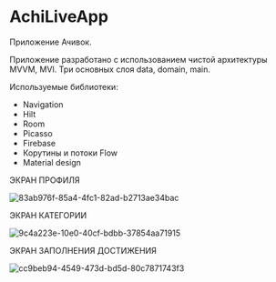 # AchiLiveApp
Приложение Ачивок.

Приложение разработано с использованием чистой архитектуры MVVM, MVI. 
Три основных слоя data, domain, main.

Используемые библиотеки: 
- Navigation
- Hilt
- Room
- Picasso
- Firebase
- Корутины и потоки Flow
- Material design

ЭКРАН ПРОФИЛЯ    


![83ab976f-85a4-4fc1-82ad-b2713ae34bac](https://github.com/returnNnull/AchiLiveApp/assets/46092760/3e0d6f50-fdfd-43e8-8aa6-5a876aa10646) 


ЭКРАН КАТЕГОРИИ 


![9c4a223e-10e0-40cf-bdbb-37854aa71915](https://github.com/returnNnull/AchiLiveApp/assets/46092760/2bdad5ae-4a25-42e4-a25b-cdd8c85cc0e4) 


ЭКРАН ЗАПОЛНЕНИЯ ДОСТИЖЕНИЯ


![cc9beb94-4549-473d-bd5d-80c7871743f3](https://github.com/returnNnull/AchiLiveApp/assets/46092760/2a1b4cfe-7206-4c45-aa22-9ebfa8280da7)
